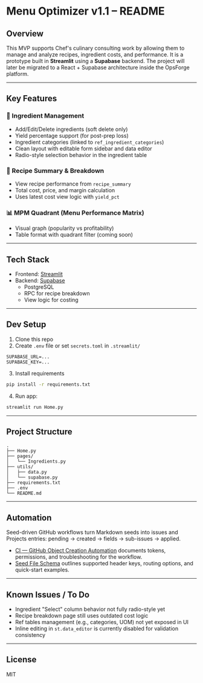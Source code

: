 # Menu Optimizer v1.1 – README

## Overview

This MVP supports Chef's culinary consulting work by allowing them to manage and analyze recipes, ingredient costs, and performance. It is a prototype built in **Streamlit** using a **Supabase** backend. The project will later be migrated to a React + Supabase architecture inside the OpsForge platform.

---

## Key Features

### 🥦 Ingredient Management
- Add/Edit/Delete ingredients (soft delete only)
- Yield percentage support (for post-prep loss)
- Ingredient categories (linked to `ref_ingredient_categories`)
- Clean layout with editable form sidebar and data editor
- Radio-style selection behavior in the ingredient table

### 📄 Recipe Summary & Breakdown
- View recipe performance from `recipe_summary`
- Total cost, price, and margin calculation
- Uses latest cost view logic with `yield_pct`

### 📊 MPM Quadrant (Menu Performance Matrix)
- Visual graph (popularity vs profitability)
- Table format with quadrant filter (coming soon)

---

## Tech Stack

- Frontend: [Streamlit](https://streamlit.io)
- Backend: [Supabase](https://supabase.com)
  - PostgreSQL
  - RPC for recipe breakdown
  - View logic for costing

---

## Dev Setup

1. Clone this repo
2. Create `.env` file or set `secrets.toml` in `.streamlit/`
```env
SUPABASE_URL=...
SUPABASE_KEY=...
```
3. Install requirements
```bash
pip install -r requirements.txt
```
4. Run app:
```bash
streamlit run Home.py
```

---

## Project Structure

```
.
├── Home.py
├── pages/
│   └── Ingredients.py
├── utils/
│   ├── data.py
│   └── supabase.py
├── requirements.txt
├── .env
└── README.md
```

---

## Automation

Seed-driven GitHub workflows turn Markdown seeds into issues and Projects entries: pending -> created -> fields -> sub-issues -> applied.

- [CI — GitHub Object Creation Automation](docs/policy/ci_github_object_creation.md) documents tokens, permissions, and troubleshooting for the workflow.
- [Seed File Schema](docs/policy/seed_schema.md) outlines supported header keys, routing options, and quick-start examples.

---

## Known Issues / To Do

- Ingredient "Select" column behavior not fully radio-style yet
- Recipe breakdown page still uses outdated cost logic
- Ref tables management (e.g., categories, UOM) not yet exposed in UI
- Inline editing in `st.data_editor` is currently disabled for validation consistency

---

## License
MIT
